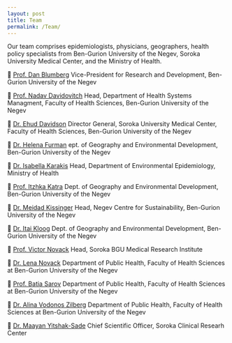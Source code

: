 ```yaml
---
layout: post
title: Team
permalink: /Team/
---
```

<style>
.box.special {
    text-align: left;
}
</style>
Our team comprises epidemiologists, physicians, geographers, health policy specialists from Ben-Gurion University of the Negev, Soroka University Medical Center, and the Ministry of Health. 

 [Prof. Dan Blumberg](/hasa/blumberg) Vice-President for Research and Development, Ben-Gurion University of the Negev  

 [Prof. Nadav Davidovitch](/hasa/nadav) Head, Department of Health Systems Managment, Faculty of Health Sciences, Ben-Gurion University of the Negev

 [Dr. Ehud Davidson](/hasa/Ehud) Director General, Soroka University Medical Center, Faculty of Health Sciences, Ben-Gurion University of the Negev

 [Dr. Helena Furman](/hasa/furman)  ept. of Geography and Environmental Development, Ben-Gurion University of the Negev

 [Dr. Isabella Karakis](/hasa/karakis) Head, Department of Environmental Epidemiology, Ministry of Health

 [Prof. Itzhka Katra](/hasa/katra) Dept. of Geography and Environmental Development, Ben-Gurion University of the Negev

 [Dr. Meidad Kissinger](/hasa/kissinger) Head, Negev Centre for Sustainability, Ben-Gurion University of the Negev

 [Dr. Itai Kloog](/hasa/kloog) Dept. of Geography and Environmental Development, Ben-Gurion University of the Negev

 [Prof. Victor Novack](/hasa/victor) Head, Soroka BGU Medical Research Institute

 [Dr. Lena Novack](/hasa/lena) Department of Public Health, Faculty of Health Sciences at Ben-Gurion University of the Negev

 [Prof. Batia Sarov](/hasa/sarov) Department of Public Health, Faculty of Health Sciences at Ben-Gurion University of the Negev

 [Dr. Alina Vodonos Zilberg](/hasa/alina) Department of Public Health, Faculty of Health Sciences at Ben-Gurion University of the Negev

 [Dr. Maayan Yitshak-Sade](/hasa/maayan) Chief Scientific Officer, Soroka Clinical Researh Center
